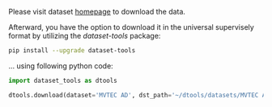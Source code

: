 Please visit dataset [homepage](https://www.mvtec.com/company/research/datasets/mvtec-ad) to download the data. 

Afterward, you have the option to download it in the universal supervisely format by utilizing the *dataset-tools* package:
``` bash
pip install --upgrade dataset-tools
```

... using following python code:
``` python
import dataset_tools as dtools

dtools.download(dataset='MVTEC AD', dst_path='~/dtools/datasets/MVTEC AD.tar')
```
